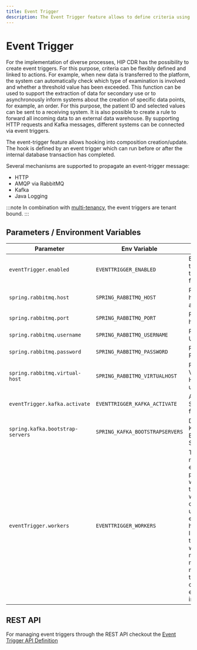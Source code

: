 ```yaml
---
title: Event Trigger
description: The Event Trigger feature allows to define criteria using the Archetype Query Language to extract and forward information to internal and external services whenever storing openEHR compositions. Protocols supported are HTTP and AMQP (RabbitMQ and Kafka).
---
```


# Event Trigger

For the implementation of diverse processes, HIP CDR has the possibility to create event triggers. For this purpose, criteria can be flexibly defined and linked to actions. For example, when new data is transferred to the platform, the system can automatically check which type of examination is involved and whether a threshold value has been exceeded. This function can be used to support the extraction of data for secondary use or to asynchronously inform systems about the creation of specific data points, for example, an order. For this purpose, the patient ID and selected values can be sent to a receiving system. It is also possible to create a rule to forward all incoming data to an external data warehouse. By supporting HTTP requests and Kafka messages, different systems can be connected via event triggers.

The event-trigger feature allows hooking into composition creation/update. The hook is defined by an event trigger which can run before or after the internal database transaction has completed.

Several mechanisms are supported to propagate an event-trigger message:
- HTTP
- AMQP via RabbitMQ
- Kafka
- Java Logging

:::note
In combination with [multi-tenancy](06-Multi-Tenancy.md), the event triggers are tenant bound.
:::

## Parameters / Environment Variables

| Parameter                        | Env Variable                    | Usage                                                                                                                                                              | Example          |
|----------------------------------|---------------------------------|--------------------------------------------------------------------------------------------------------------------------------------------------------------------|------------------|
| `eventTrigger.enabled`           | `EVENTTRIGGER_ENABLED`          | Enables the event trigger feature                                                                                                                                  | `true`           |
| `spring.rabbitmq.host`           | `SPRING_RABBITMQ_HOST`          | RabbitMQ host address                                                                                                                                              | `127.0.0.01`     |
| `spring.rabbitmq.port`           | `SPRING_RABBITMQ_PORT`          | RabbitMQ host port                                                                                                                                                 | `5672`           |
| `spring.rabbitmq.username`       | `SPRING_RABBITMQ_USERNAME`      | RabbitMQ Username                                                                                                                                                  | `guest`          |
| `spring.rabbitmq.password`       | `SPRING_RABBITMQ_PASSWORD`      | RabbitMQ Password                                                                                                                                                  | `guest`          |
| `spring.rabbitmq.virtual-host`   | `SPRING_RABBITMQ_VIRTUALHOST`   | RabbitMQ Virtual Host to use                                                                                                                                       | `/`              |
| `eventTrigger.kafka.activate`    | `EVENTTRIGGER_KAFKA_ACTIVATE`   | Activate Support for Kafka                                                                                                                                         | `true`           |
| `spring.kafka.bootstrap-servers` | `SPRING_KAFKA_BOOTSTRAPSERVERS` | Define Kafka Bootstrap Server                                                                                                                                      | `localhost:9092` |
| `eventTrigger.workers`           | `EVENTTRIGGER_WORKERS`          | The number of executor pool workers to use when create / update events happen. Increasing the workers number means multiple triggers can be evaluated in parallel. | `8`              |

## REST API

For managing event triggers through the REST API checkout the [Event Trigger API Definition](/api/hip-ehrbase/enterprise#tag/Event-Trigger)


